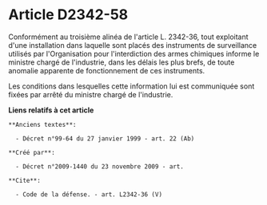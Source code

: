 # Article D2342-58

Conformément au troisième alinéa de l'article L. 2342-36, tout exploitant d'une installation dans laquelle sont placés des
instruments de surveillance utilisés par l'Organisation pour l'interdiction des armes chimiques informe le ministre chargé de
l'industrie, dans les délais les plus brefs, de toute anomalie apparente de fonctionnement de ces instruments. 

Les conditions dans lesquelles cette information lui est communiquée sont fixées par arrêté du ministre chargé de
l'industrie.

**Liens relatifs à cet article**

	**Anciens textes**:

	  - Décret n°99-64 du 27 janvier 1999 - art. 22 (Ab)

	**Créé par**:

	  - Décret n°2009-1440 du 23 novembre 2009 - art.

	**Cite**:

	  - Code de la défense. - art. L2342-36 (V)
